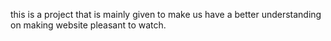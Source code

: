 this is a project that is mainly given to make us have a better understanding on making website pleasant to watch. 
